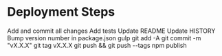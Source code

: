 # Deployment Steps
Add and commit all changes
Add tests
Update README
Update HISTORY
Bump version number in package.json
gulp
git add -A
git commit -m "vX.X.X"
git tag vX.X.X
git push && git push --tags
npm publish